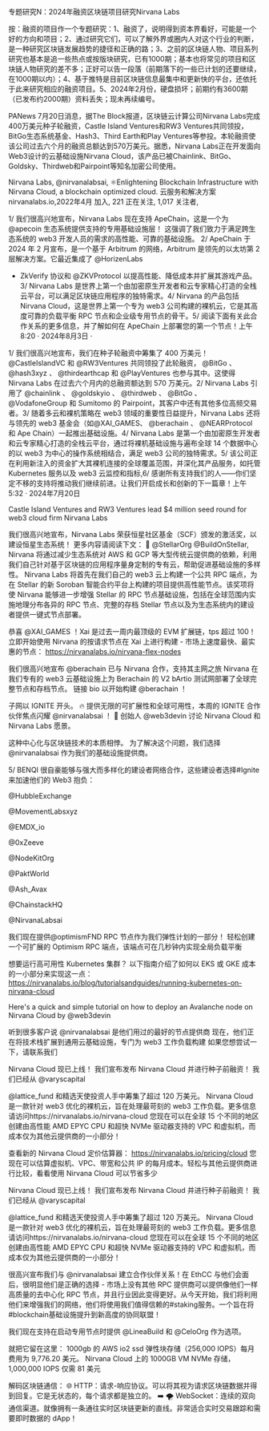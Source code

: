 专题研究N：2024年融资区块链项目研究Nirvana Labs

按：融资的项目作一个专题研究：1、融资了，说明得到资本界看好，可能是一个好的方向和项目；2、通过研究它们，可以了解外界或圈内人对这个行业的判断，是一种研究区块链发展趋势的捷径和正确的路；3、之前的区块链人物、项目系列研究也基本是追一些热点或按版块研究，已有1000期；基本也将常见的项目和区块链人物研究的差不多；正好可以告一段落（前期落下的一些已计划的还要继续，在1000期以内）；4、基于推特是目前区块链信息最集中和更新快的平台，还依托于此来研究相应的融资项目。5、2024年2月份，硬盘损坏；前期约有3600期（已发布约2000期）资料丢失；现未再续编号。


PANews 7月20日消息，据The Block报道，区块链云计算公司Nirvana Labs完成400万美元种子轮融资，Castle Island Ventures和RW3 Ventures共同领投，BitGo生态系统基金、Hash3、Third Earth和Play Ventures等参投。本轮融资使该公司过去六个月的融资总额达到570万美元。据悉，Nirvana Labs正在开发面向Web3设计的云基础设施Nirvana Cloud，该产品已被Chainlink、BitGo、Goldsky、Thirdweb和Pairpoint等知名加密公司使用。

Nirvana Labs,
@nirvanalabsai,
⚛️Enlightening Blockchain Infrastructure with Nirvana Cloud, a blockchain optimized cloud.
云服务和解决方案nirvanalabs.io,2022年4月 加入,
221 正在关注,
1,017 关注者,


1/ 我们很高兴地宣布，Nirvana Labs 现在支持 ApeChain，这是一个为
@apecoin
生态系统提供支持的专用基础设施层！
这强调了我们致力于满足跨生态系统的 web3 开发人员的需求的高性能、可靠的基础设施。
2/ ApeChain 于 2024 年 2 月宣布，是一个基于 Arbitrum 的网络，Arbitrum 是领先的以太坊第 2 层解决方案。它最近集成了
@HorizenLabs
 - ZkVerify 协议和
@ZKVProtocol
以提高性能、降低成本并扩展其游戏产品。3/ Nirvana Labs 是世界上第一个由加密原生开发者和云专家精心打造的全栈云平台，可以满足区块链应用程序的独特需求。4/ Nirvana 的产品包括 Nirvana Cloud，这是世界上第一个专为 web3 公司构建的裸机云，它是其高度可靠的负载平衡 RPC 节点和企业级专用节点的骨干。5/ 阅读下面有关此合作关系的更多信息，并了解如何在 ApeChain 上部署您的第一个节点！上午8:20 · 2024年8月3日
·

1/ 我们很高兴地宣布，我们在种子轮融资中筹集了 400 万美元！ 
@CastleIslandVC
和
@RW3Ventures
共同领投了此轮融资， 
@BitGo
 、 
@hash3xyz
 、 
@thirdearthcap
和
@PlayVentures
也参与其中。这使得 Nirvana Labs 在过去六个月内的总融资额达到 570 万美元。2/ Nirvana Labs 引用了
@chainlink
 、 
@goldskyio
 、 
@thirdweb
 、 
@BitGo
 、 
@VodafoneGroup
和 Sumitomo 的 Pairpoint，其客户中还有其他多位高频交易者。3/ 随着多云和裸机策略在 web3 领域的重要性日益提升，Nirvana Labs 还将与领先的 web3 基金会（如@XAI_GAMES、 
@berachain
 、 
@NEARProtocol
和 Ape Chain）一起推出基础设施。4/ Nirvana Labs 是第一个由加密原生开发者和云专家精心打造的全栈云平台，通过将裸机基础设施与遍布全球 14 个数据中心的以 web3 为中心的操作系统相结合，满足 web3 公司的独特需求。5/ 该公司正在利用新注入的资金扩大其裸机连接的全球覆盖范围，并深化其产品服务，如托管 Kubernetes 服务以及 web3 云监控和指标,6/ 感谢所有支持我们的人——你们坚定不移的支持将推动我们继续前进。让我们开启成长和创新的下一篇章！上午5:32 · 2024年7月20日

Castle Island Ventures and RW3 Ventures lead $4 million seed round for web3 cloud firm Nirvana Labs

我们很高兴地宣布，Nirvana Labs 荣获恒星社区基金（SCF）颁发的激活奖，以建设恒星生态系统！
更多内容请阅读下文： 🧵
@StellarOrg
@BuildOnStellar,
Nirvana 将通过减少生态系统对 AWS 和 GCP 等大型传统云提供商的依赖，利用我们自己针对基于区块链的应用程序量身定制的专有云，帮助促进基础设施的多样性。
Nirvana Labs 将首先在我们自己的 web3 云上构建一个公共 RPC 端点，为在 Stellar 的新 Soroban 智能合约平台上构建的项目提供高性能节点。该奖项将使 Nirvana 能够进一步增强 Stellar 的 RPC 节点基础设施，包括在全球范围内实施地理分布各异的 RPC 节点、完整的存档 Stellar 节点以及为生态系统内的建设者提供一键式节点部署。

恭喜
@XAI_GAMES
 ！Xai 是过去一周内最顶级的 EVM 扩展链，tps 超过 100！
立即开始使用 Nirvana 的按请求节点在 Xai 上进行构建 - 市场上速度最快、最实惠的节点： https://nirvanalabs.io/nirvana-flex-nodes

我们很高兴地宣布
@berachain
已与 Nirvana 合作，支持其主网之旅
Nirvana 在我们专有的 web3 云基础设施上为 Berachain 的 V2 bArtio 测试网部署了全球完整节点和存档节点。
链接 bio 以开始构建
@berachain
 ！

子网以 IGNITE 开头。 🔥
提供无限的可扩展性和全球可用性，本周的 IGNITE 合作伙伴焦点闪耀
@nirvanalabsai
 ！ 🌟
创始人
@web3devin
讨论 Nirvana Cloud 和 Nirvana Labs 愿景。

这种中心化与区块链技术的本质相悖。
为了解决这个问题，我们选择
@nirvanalabsai
作为我们的基础设施提供商。

5/ BENQI 很自豪能够与强大而多样化的建设者网络合作，这些建设者选择#Ignite来加速他们的 Web3 抱负：

@HubbleExchange

@MovementLabsxyz

@EMDX_io

@0xZeeve

@NodeKitOrg

@PaktWorld

@Ash_Avax

@ChainstackHQ

@NirvanaLabsai

我们现在提供@optimismFND RPC 节点作为我们弹性计划的一部分！
轻松创建一个可扩展的 Optimism RPC 端点，该端点可在几秒钟内实现全局负载平衡

想要运行高可用性 Kubernetes 集群？
以下指南介绍了如何以 EKS 或 GKE 成本的一小部分来实现这一点：
https://nirvanalabs.io/blog/tutorialsandguides/running-kubernetes-on-nirvana-cloud

Here's a quick and simple tutorial on how to deploy an Avalanche node on Nirvana Cloud by 
@web3devin

听到很多客户说
@nirvanalabsai
是他们用过的最好的节点提供商
现在，他们正在将技术栈扩展到通用云基础设施，专门为 web3 工作负载构建
如果您想尝试一下，请联系我们

Nirvana Cloud 现已上线！
我们宣布发布 Nirvana Cloud 并进行种子前融资！
我们已经从
@varyscapital
 
@lattice_fund
和精选天使投资人手中筹集了超过 120 万美元。
Nirvana Cloud 是一款针对 web3 优化的裸机云，旨在处理最苛刻的 web3 工作负载。更多信息请访问https://nirvanalabs.io/nirvana-cloud
您现在可以在全球 15 个不同的地区创建由高性能 AMD EPYC CPU 和超快 NVMe 驱动器支持的 VPC 和虚拟机，而成本仅为其他云提供商的一小部分！

查看新的 Nirvana Cloud 定价估算器：
https://nirvanalabs.io/pricing/cloud
您现在可以估算虚拟机、VPC、带宽和公共 IP 的每月成本。轻松与其他云提供商进行比较，看看使用 Nirvana Cloud 可以节省多少

Nirvana Cloud 现已上线！
我们宣布发布 Nirvana Cloud 并进行种子前融资！
我们已经从
@varyscapital
 
@lattice_fund
和精选天使投资人手中筹集了超过 120 万美元。
Nirvana Cloud 是一款针对 web3 优化的裸机云，旨在处理最苛刻的 web3 工作负载。更多信息请访问https://nirvanalabs.io/nirvana-cloud
您现在可以在全球 15 个不同的地区创建由高性能 AMD EPYC CPU 和超快 NVMe 驱动器支持的 VPC 和虚拟机，而成本仅为其他云提供商的一小部分！

很高兴宣布我们与
@nirvanalabsai
建立合作伙伴关系！在 EthCC 与他们会面后，很明显他们是正确的选择 - 市场上没有其他 RPC 提供商可以提供像他们一样高质量的去中心化 RPC 节点，并且行业因此变得更好。从今天开始，我们将利用他们来增强我们的网络，他们将使用我们值得信赖的#staking服务。一个旨在将#blockchain基础设施提升到新高度的协同联盟！

我们现在支持在启动专用节点时提供
@LineaBuild
和
@CeloOrg
作为选项。

就把它留在这里：
1000gb 的 AWS io2 ssd 弹性块存储（256,000 IOPS）每月费用为 9,776.20 美元。
Nirvana Cloud 上的 1000GB VM NVMe 存储，1,000,000 IOPS 仅需 81 美元

解码区块链通信：
🌐 HTTP：请求-响应协议。可以将其视为请求区块链数据并得到回复。它是无状态的，每个请求都是独立的。 ➡️
 🌪 WebSocket：连续的双向通信渠道。就像拥有一条通往实时区块链更新的直线。非常适合实时交易跟踪和需要即时数据的 dApp！ 


